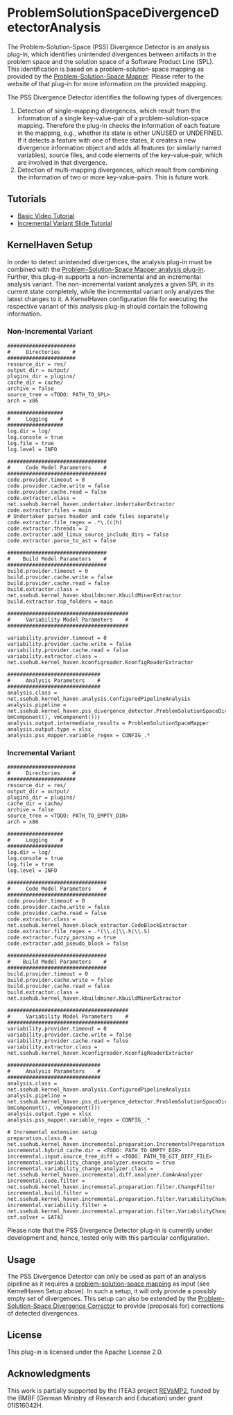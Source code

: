 # ProblemSolutionSpaceDivergenceDetectorAnalysis
The Problem-Solution-Space (PSS) Divergence Detector is an analysis plug-in, which identifies unintended divergences between artifacts in the problem space and the solution space of a Software Product Line (SPL). This identification is based on a problem-solution-space mapping as provided by the [Problem-Solution-Space Mapper](https://github.com/KernelHaven/ProblemSolutionSpaceMapperAnalysis). Please refer to the website of that plug-in for more information on the provided mapping.

The PSS Divergence Detector identifies the following types of divergences:
1. Detection of single-mapping divergences, which result from the information of a single key-value-pair of a problem-solution-space mapping. Therefore the plug-in checks the information of each feature in the mapping, e.g., whether its state is either UNUSED or UNDEFINED. If it detects a feature with one of these states, it creates a new divergence information object and adds all features (or similarly named variables), source files, and code elements of the key-value-pair, which are involved in that divergence.
2.	Detection of multi-mapping divergences, which result from combining the information of two or more key-value-pairs. This is future work.

## Tutorials
* [Basic Video Tutorial](https://www.youtube.com/watch?v=gpBT9wiDRhE)
* [Incremental Variant Slide Tutorial](https://github.com/KernelHaven/ProblemSolutionSpaceMapperAnalysis/blob/master/Tutorials/PSS-CE%20Incremental%20Tutorial.pdf)

## KernelHaven Setup
In order to detect unintended divergences, the analysis plug-in must be combined with the [Problem-Solution-Space Mapper analysis plug-in](https://github.com/KernelHaven/ProblemSolutionSpaceMapperAnalysis). Further, this plug-in supports a non-incremental and an incremental analysis variant. The non-incremental variant analyzes a given SPL in its current state completely, while the incremental variant only analyzes the latest changes to it. A KernelHaven configuration file for executing the respective variant of this analysis plug-in should contain the following information.

### Non-Incremental Variant
```Properties
######################
#     Directories    #
######################
resource_dir = res/
output_dir = output/
plugins_dir = plugins/
cache_dir = cache/
archive = false
source_tree = <TODO: PATH_TO_SPL>
arch = x86

##################
#     Logging    #
##################
log.dir = log/
log.console = true
log.file = true
log.level = INFO

################################
#     Code Model Parameters    #
################################
code.provider.timeout = 0
code.provider.cache.write = false
code.provider.cache.read = false
code.extractor.class =  net.ssehub.kernel_haven.undertaker.UndertakerExtractor
code.extractor.files = main
# Undertaker parses header and code files separately
code.extractor.file_regex = .*\.(c|h)
code.extractor.threads = 2
code.extractor.add_linux_source_include_dirs = false
code.extractor.parse_to_ast = false

################################
#    Build Model Parameters    #
################################
build.provider.timeout = 0
build.provider.cache.write = false
build.provider.cache.read = false
build.extractor.class = net.ssehub.kernel_haven.kbuildminer.KbuildMinerExtractor
build.extractor.top_folders = main

#######################################
#     Variability Model Parameters    #
#######################################

variability.provider.timeout = 0
variability.provider.cache.write = false
variability.provider.cache.read = false
variability.extractor.class = net.ssehub.kernel_haven.kconfigreader.KconfigReaderExtractor

##############################
#     Analysis Parameters    #
##############################
analysis.class = net.ssehub.kernel_haven.analysis.ConfiguredPipelineAnalysis
analysis.pipeline = net.ssehub.kernel_haven.pss_divergence_detector.ProblemSolutionSpaceDivergenceDetector(net.ssehub.kernel_haven.pss_mapper.ProblemSolutionSpaceMapper(cmComponent(), bmComponent(), vmComponent()))
analysis.output.intermediate_results = ProblemSolutionSpaceMapper
analysis.output.type = xlsx
analysis.pss_mapper.variable_regex = CONFIG_.*
```

### Incremental Variant
```Properties
######################
#     Directories    #
######################
resource_dir = res/
output_dir = output/
plugins_dir = plugins/
cache_dir = cache/
archive = false
source_tree = <TODO: PATH_TO_EMPTY_DIR>
arch = x86

##################
#     Logging    #
##################
log.dir = log/
log.console = true
log.file = true
log.level = INFO

################################
#     Code Model Parameters    #
################################
code.provider.timeout = 0
code.provider.cache.write = false
code.provider.cache.read = false
code.extractor.class = net.ssehub.kernel_haven.block_extractor.CodeBlockExtractor
code.extractor.file_regex = .*(\\.c|\\.h|\\.S)
code.extractor.fuzzy_parsing = true
code.extractor.add_pseudo_block = false

################################
#    Build Model Parameters    #
################################
build.provider.timeout = 0
build.provider.cache.write = false
build.provider.cache.read = false
build.extractor.class = net.ssehub.kernel_haven.kbuildminer.KbuildMinerExtractor

#######################################
#     Variability Model Parameters    #
#######################################
variability.provider.timeout = 0
variability.provider.cache.write = false
variability.provider.cache.read = false
variability.extractor.class = net.ssehub.kernel_haven.kconfigreader.KconfigReaderExtractor

##############################
#     Analysis Parameters    #
##############################
analysis.class = net.ssehub.kernel_haven.analysis.ConfiguredPipelineAnalysis
analysis.pipeline = net.ssehub.kernel_haven.pss_divergence_detector.ProblemSolutionSpaceDivergenceDetector(net.ssehub.kernel_haven.pss_mapper.ProblemSolutionSpaceMapper(cmComponent(), bmComponent(), vmComponent()))
analysis.output.type = xlsx
analysis.pss_mapper.variable_regex = CONFIG_.*

# Incremental extension setup
preparation.class.0 = net.ssehub.kernel_haven.incremental.preparation.IncrementalPreparation
incremental.hybrid_cache.dir = <TODO: PATH_TO_EMPTY_DIR>
incremental.input.source_tree_diff = <TODO: PATH_TO_GIT_DIFF_FILE>
incremental.variability_change_analyzer.execute = true
incremental.variability_change_analyzer.class = net.ssehub.kernel_haven.incremental.diff.analyzer.ComAnAnalyzer
incremental.code.filter = net.ssehub.kernel_haven.incremental.preparation.filter.ChangeFilter
incremental.build.filter = net.ssehub.kernel_haven.incremental.preparation.filter.VariabilityChangeFilter
incremental.variability.filter = net.ssehub.kernel_haven.incremental.preparation.filter.VariabilityChangeFilter
cnf.solver = SAT4J
```
Please note that the PSS Divergence Detector plug-in is currently under development and, hence, tested only with this particular configuration.

## Usage
The PSS Divergence Detector can only be used as part of an analysis pipeline as it requires a [problem-solution-space mapping](https://github.com/KernelHaven/ProblemSolutionSpaceMapperAnalysis) as input (see KernelHaven Setup above). In such a setup, it will only provide a possibly empty set of divergences. This setup can also be extended by the [Problem-Solution-Space Divergence Corrector](https://github.com/KernelHaven/ProblemSolutionSpaceDivergenceCorrectorAnalysis) to provide (proposals for) corrections of detected divergences.

## License
This plug-in is licensed under the Apache License 2.0.

## Acknowledgments
This work is partially supported by the ITEA3 project [REVaMP2](http://www.revamp2-project.eu/), funded by the BMBF (German Ministry of Research and Education) under grant 01IS16042H.
